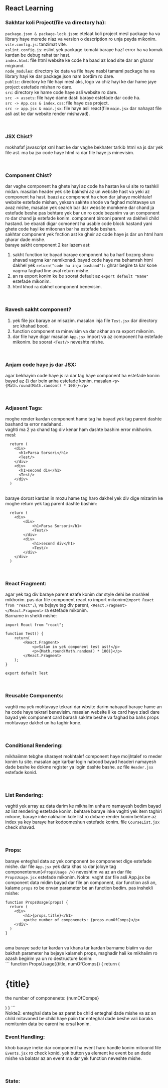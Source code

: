 ## React Learning

### Sakhtar koli Project(file va directory ha): <br/>

`package.json & package-lock.json`: etelaat koli project mesl package ha va library haye morede niaz va version o description ro unja peyda mikonim.<br/>
`vite.config.js`: tanzimat vite.<br/>
`eslint.config.js`: eslint yek package komaki baraye hazf error ha va komak kardan be debug rahat tar hast.<br/>
`index.html`: file html website ke code ha baad az load site dar an gharar migirand.<br/>
`node_modules`: directory ke data va file haye nasbi tamami package ha va library hayi ke dar package.json nam bordim ro dare.<br/>
`public`: directory ke file hayi mesl aks, logo va chiz hayi ke dar hame jaye project estefade mishan ro dare.<br/>
`src`: directory ke hame code haye asli website ro dare.<br/>
`src -> assets`: file haye dame dasti baraye estefade dar code ha.<br/>
`src -> App.css & index.css`: file haye css project.<br/>
`src -> app.jsx & main.jsx`: file haye asli react(file `main.jsx` dar nahayat file asli ast ke dar website render mishavad).<br/>

<br/>

### JSX Chist? <br/>

mokhafaf javascript xml hast ke dar vaghe bekhater tarkib html va js dar yek file ast. ma ba jsx code haye html ra dar file haye js minevisim.<br/>

<br/>

### Component Chist? <br/>

dar vaghe component ha ghete hayi az code ha hastan ke ui site ro tashkil midan. masalan header yek site bakhshi az un website hast va yeki az component ha hast. baazi az component ha chon dar jahaye mokhtalef website estefade mishan, yeksan sakhte shode va faghad mohtavaye un avaz mishe, masalan yek search bar dar website momkene dar chand ja estefade beshe pas behtare yek bar un ro code bezanim va un component ro dar chand ja estefade konim. component birooni parent va dakheli child hastand. be ebarati digar comonent ha usable code block hastand yani ghete code hayi ke mitoonan bar ha estefade beshan. <br/>
sakhtar component yek fnction ast ke gheir az code haye js dar un html ham gharar dade mishe. <br/>
baraye sakht component 2 kar lazem ast:<br/>

1. sakht function ke bayad baraye component ha ba harf bozorg shoru shavad vagrna kar nemikonad. bayad code haye ma behamrah html dakhel yek `return("code ha inja bashand"):` ghrar begire ta kar kone vagrna faghad line aval return mishe.<br/>
2. an ra export konim ke be soorat default az `export default "Name"` estefade mikonim.<br/>
3. html khod ra dakhel component benevisim.<br/>

<br/>

### Ravesh sakht component? <br/>

1. yek file jsx baraye an misazim. masalan inja file `Test.jsx` dar directory src khahad bood.<br/>
2. function component ra minevisim va dar akhar an ra export mikonim.<br/>
3. dar file haye digar masalan `App.jsx` import va az component ha estefade mikonim. be soorat `<Test/>` neveshte mishe.<br/>

<br/>

### Anjam code haye js dar JSX: <br/>

agar bekhayim code haye js ra dar tag haye component ha estefade konim bayad az {} dar bein anha estefade konim. masalan `<p>{Math.round(Math.random() * 100)}</p>`<br/>

<br/>

### Adjasent Tags: <br/>

moghe render kardan component hame tag ha bayad yek tag parent dashte bashand ta error nadahand.<br/>
vaghti ma 2 ya chand tag div kenar ham dashte bashim error mikhorim. mesl:<br/>

```
  return (
    <div>
      <h1>Parsa Sorsori</h1>
      <Test/>
    </div>
    <div>
      <h1>second div</h1>
      <Test/>
    </div>
  )
```

<br/>
baraye dorost kardan in mozu hame tag haro dakhel yek div dige mizarim ke moghe return yek tag parent dashte bashim:<br/>

```
  return (
    <div>
        <div>
            <h1>Parsa Sorsori</h1>
            <Test/>
        </div>
        <div>
            <h1>second div</h1>
            <Test/>
        </div>
    </div>
  )
```

<br/>

### React Fragment: <br/>

agar yek tag div baraye parent ezafe konim dar style dehi be moshkel mikhorim. pas dar file component react ro import mikonim(`import React from "react";`), va bejaye tag div parent, `<React.Fragment></React.Fragment>` ra estefade mikonim.<br/>
Barname in shekli mishe:<br/>

```
import React from "react";

function Test() {
    return(
        <React.Fragment>
            <p>Salam in yek component test ast!</p>
            <p>{Math.round(Math.random() * 100)}</p>
        </React.Fragment>
    );
}

export default Test
```

<br/>

### Reusable Components: <br/>

vaghti ma yek mohtavaye tekrari dar wbsite darim nabayad baraye hame an ha code haye tekrari benevisim. masalan website ii ke card haye ziadi dare bayad yek component card barash sakhte beshe va faghad ba bahs props mohtavaye dakhel un ha taghir kone.<br/>

<br/>

### Conditional Rendering: <br/>

mikhaiimm tebghe sharayet mokhtalef component haye moljhtalef ro rneder konim tu site. masalan age karbar login nabood bayad headeri namayesh dade beshe ke dokme register ya login dashte bashe. az file `Header.jsx` estefade konid.<br/>

<br/>

### List Rendering: <br/>

vaghti yek array az data darim ke mikhaiim unha ro namayesh bedim bayad az list rendering estefade konim. behtare baraye inke vaghti yek item taghiri mikone, baraye inke nakhaiim kole list ro dobare render konim behtare az index ya key baraye har kodoomeshun estefade konim. file `CourseList.jsx` check shavad.<br/>

<br/>

### Props: <br/>

baraye enteghal data az yek component be componenet dige estefade mishe. dar file `App.jsx` yek data khas ra dar joloye tag componentemun(`<PropsUsage />`) neveshtim va az an dar file `PropsUsage.jsx` estefade mikonim. Nokte: vaght dar file asli App.jsx be component data midim bayad dar file an component, dar function asli an, kalame `props` ro be onvan parameter be an function bedim. pas inshekli mishe:<br/>

```
function PropsUsage(props) {
  return (
    <div>
        <h1>{props.title}</h1>
        <p>the number of componenets: {props.numOfComps}</p>
    </div>
  )
}
```

<br/>
ama baraye sade tar kardan va khana tar kardan barname biaiim va dar bakhsh parameter ha bejaye kalameh props, maghadir haii ke mikhaiim ro azash begirim ya un ro destructure konim:
<br/>
```
function PropsUsage({title, numOfComps}) {
  return (
    <div>
        <h1>{title}</h1>
        <p>the number of componenets: {numOfComps}</p>
    </div>
  )
}
```

<br/>
Nokte2: enteghal data be az paret be child enteghal dade mishe va az an child mitavaned be child haye paiin tar enteghal dade beshe vali baraks nemitunim data be oarent ha ersal konim.

<br/>

### Event Handling: <br/>

khob baraye ineke dar component ha event haro handle konim mitoonid file `Events.jsx` ro check konid. yek button ya element ke event be an dade mishe va balatar az an event ma dar yek function neveshte mishe.

<br/>

### State: <br/>